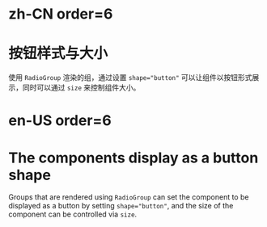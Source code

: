 # zh-CN order=6

# 按钮样式与大小

使用 `RadioGroup` 渲染的组，通过设置 `shape="button"` 可以让组件以按钮形式展示，同时可以通过 `size` 来控制组件大小。

# en-US order=6

# The components display as a button shape

Groups that are rendered using `RadioGroup` can set the component to be displayed as a button by setting `shape="button"`, and the size of the component can be controlled via `size`.
